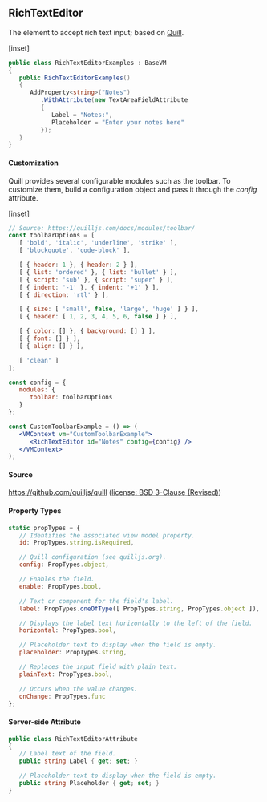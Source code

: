 ﻿## RichTextEditor

The element to accept rich text input; based on [Quill](https://quilljs.com). 

[inset]

```csharp
public class RichTextEditorExamples : BaseVM
{
   public RichTextEditorExamples()
   {
      AddProperty<string>("Notes")
         .WithAttribute(new TextAreaFieldAttribute
         {
            Label = "Notes:",
            Placeholder = "Enter your notes here"
         });
   }
}
```

#### Customization

Quill provides several configurable modules such as the toolbar.  To customize them, build a configuration object and pass it through the _config_ attribute.

[inset]
<br/>

```jsx
// Source: https://quilljs.com/docs/modules/toolbar/
const toolbarOptions = [
   [ 'bold', 'italic', 'underline', 'strike' ],
   [ 'blockquote', 'code-block' ],

   [ { header: 1 }, { header: 2 } ],
   [ { list: 'ordered' }, { list: 'bullet' } ],
   [ { script: 'sub' }, { script: 'super' } ],
   [ { indent: '-1' }, { indent: '+1' } ],
   [ { direction: 'rtl' } ],

   [ { size: [ 'small', false, 'large', 'huge' ] } ],
   [ { header: [ 1, 2, 3, 4, 5, 6, false ] } ],

   [ { color: [] }, { background: [] } ],
   [ { font: [] } ],
   [ { align: [] } ],

   [ 'clean' ]
];

const config = {
   modules: {
      toolbar: toolbarOptions
   }
};

const CustomToolbarExample = () => (
   <VMContext vm="CustomToolbarExample">
      <RichTextEditor id="Notes" config={config} />
   </VMContext>
);
```

#### Source

https://github.com/quilljs/quill ([license: BSD 3-Clause (Revised)](https://github.com/quilljs/quill))


#### Property Types

```jsx
static propTypes = {
   // Identifies the associated view model property.
   id: PropTypes.string.isRequired,

   // Quill configuration (see quilljs.org).
   config: PropTypes.object,

   // Enables the field.
   enable: PropTypes.bool,

   // Text or component for the field's label.
   label: PropTypes.oneOfType([ PropTypes.string, PropTypes.object ]),

   // Displays the label text horizontally to the left of the field.
   horizontal: PropTypes.bool,

   // Placeholder text to display when the field is empty.
   placeholder: PropTypes.string,

   // Replaces the input field with plain text.
   plainText: PropTypes.bool,

   // Occurs when the value changes.
   onChange: PropTypes.func
};
```

#### Server-side Attribute

```csharp
public class RichTextEditorAttribute
{
   // Label text of the field.
   public string Label { get; set; }

   // Placeholder text to display when the field is empty.
   public string Placeholder { get; set; }
}
```